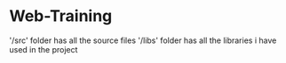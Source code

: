 # Web-Training

'/src' folder has all the source files 
'/libs' folder has all the libraries i have used in the project
